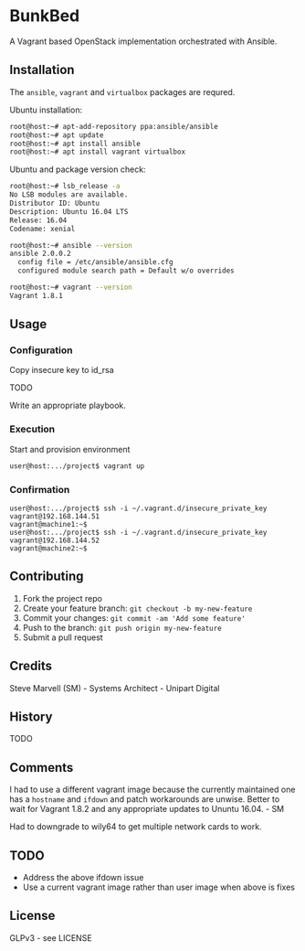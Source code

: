 # BunkBed

A Vagrant based OpenStack implementation orchestrated with Ansible.

## Installation

The `ansible`, `vagrant` and `virtualbox` packages are requred.

Ubuntu installation:
```sh
root@host:~# apt-add-repository ppa:ansible/ansible
root@host:~# apt update
root@host:~# apt install ansible
root@host:~# apt install vagrant virtualbox
```

Ubuntu and package version check:
```sh
root@host:~# lsb_release -a
No LSB modules are available.
Distributor ID:	Ubuntu
Description: Ubuntu 16.04 LTS
Release: 16.04
Codename: xenial

root@host:~# ansible --version
ansible 2.0.0.2
  config file = /etc/ansible/ansible.cfg
  configured module search path = Default w/o overrides

root@host:~# vagrant --version
Vagrant 1.8.1
```
## Usage

### Configuration

Copy insecure key to id_rsa

TODO

Write an appropriate playbook.

### Execution

Start and provision environment
```sh
user@host:.../project$ vagrant up
```

### Confirmation

```
user@host:.../project$ ssh -i ~/.vagrant.d/insecure_private_key vagrant@192.168.144.51
vagrant@machine1:~$
user@host:.../project$ ssh -i ~/.vagrant.d/insecure_private_key vagrant@192.168.144.52
vagrant@machine2:~$
```

## Contributing

1. Fork the project repo
2. Create your feature branch: `git checkout -b my-new-feature`
3. Commit your changes: `git commit -am 'Add some feature'`
4. Push to the branch: `git push origin my-new-feature`
5. Submit a pull request

## Credits

Steve Marvell (SM) - Systems Architect - Unipart Digital

## History

TODO

## Comments

I had to use a different vagrant image because the currently
maintained one has a `hostname` and `ifdown` and patch workarounds are
unwise. Better to wait for Vagrant 1.8.2 and any appropriate updates
to Ununtu 16.04. - SM

Had to downgrade to wily64 to get multiple network cards to work.

## TODO

* Address the above ifdown issue
* Use a current vagrant image rather than user image when above is fixes

## License

GLPv3 - see LICENSE